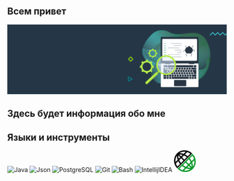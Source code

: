 
## Всем привет
![Header](https://github.com/FixStress/fixStress/blob/main/assets/qa-testing-header.png)

## Здесь будет информация обо мне

<!-- Языки и инструменты -->
## Языки и инструменты
<img src="https://cdn.jsdelivr.net/gh/devicons/devicon@latest/icons/java/java-original-wordmark.svg" title="Java" width="55"/>
<img src="https://cdn.jsdelivr.net/gh/devicons/devicon@latest/icons/json/json-original.svg" title="Json" width="50" />
<img src="https://cdn.jsdelivr.net/gh/devicons/devicon@latest/icons/postgresql/postgresql-plain.svg" title="PostgreSQL" width="50" />
<img src="https://cdn.jsdelivr.net/gh/devicons/devicon@latest/icons/git/git-original.svg" title="Git" width="50" />
<img src="https://cdn.jsdelivr.net/gh/devicons/devicon@latest/icons/bash/bash-original.svg" title="Bash" width="55" />
<img src="https://cdn.jsdelivr.net/gh/devicons/devicon@latest/icons/intellij/intellij-original.svg" title="IntellijIDEA" width="50" />
<img src="https://github.com/FixStress/fixStress/blob/main/assets/19369327.png" title="REST Assured" width="50">


